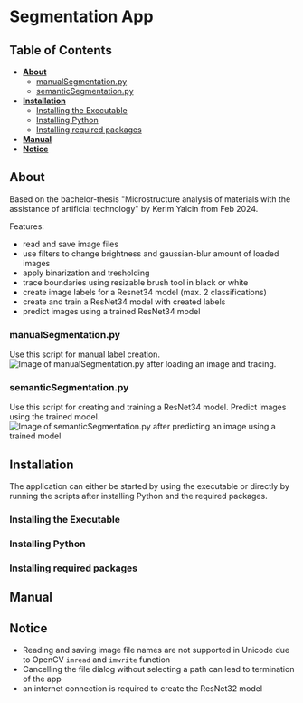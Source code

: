# Segmentation App
## Table of Contents
* **[About](#about)**
  * [manualSegmentation.py](#manualsegmentationpy)
  * [semanticSegmentation.py](#semanticsegmentationpy)
* **[Installation](#installation)**
  * [Installing the Executable](#installing-the-executable)
  * [Installing Python](#installing-python)
  * [Installing required packages](#installing-required-packages)
* **[Manual](#manual)**
* **[Notice](#notice)**
    
## About
Based on the bachelor-thesis "Microstructure analysis of materials with the assistance of artificial technology" by Kerim Yalcin from Feb 2024. 
  
Features:
* read and save image files
* use filters to change brightness and gaussian-blur amount of loaded images
* apply binarization and tresholding
* trace boundaries using resizable brush tool in black or white
* create image labels for a Resnet34 model (max. 2 classifications)
* create and train a ResNet34 model with created labels
* predict images using a trained ResNet34 model

### manualSegmentation.py
Use this script for manual label creation.
![Image of manualSegmentation.py after loading an image and tracing.](https://github.com/kerimyalcin95/deep-learning-segmentation/edit/main/screenshots/manualSegmentation.jpg "Screenshot of manualSegmentation.py in action")
### semanticSegmentation.py
Use this script for creating and training a ResNet34 model. Predict images using the trained model.
![Image of semanticSegmentation.py after predicting an image using a trained model](https://github.com/kerimyalcin95/deep-learning-segmentation/edit/main/screenshots/semanticSegmentation.jpg "Screenshot of semanticSegmentation.py in action")
## Installation
The application can either be started by using the executable or directly by running the scripts after installing Python and the required packages.
### Installing the Executable
### Installing Python
### Installing required packages
## Manual
## Notice
* Reading and saving image file names are not supported in Unicode due to OpenCV `imread` and `imwrite` function
* Cancelling the file dialog without selecting a path can lead to termination of the app
* an internet connection is required to create the ResNet32 model
